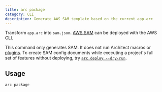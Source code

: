 ```yaml
---
title: arc package
category: CLI
description: Generate AWS SAM template based on the current app.arc
---
```


Transform `app.arc` into `sam.json`. [AWS SAM](https://docs.aws.amazon.com/serverless-application-model/latest/developerguide/what-is-sam.html) can be deployed with the AWS CLI.

This command only generates SAM. It does not run Architect macros or [plugins](../../guides/extend/plugins). To create SAM config documents while executing a project's full set of features without deploying, try [`arc deploy --dry-run`](./deploy#run-deploy-without-deploying).

## Usage

```bash
arc package
```
